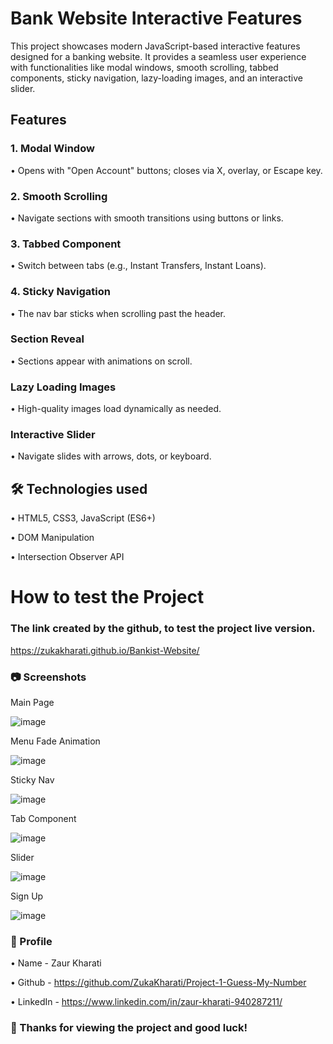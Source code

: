 # Bank Website Interactive Features

This project showcases modern JavaScript-based interactive features designed for a banking website. It provides a seamless user experience with functionalities like modal windows, smooth scrolling, tabbed components, sticky navigation, lazy-loading images, and an interactive slider.

## Features

### 1. Modal Window

• Opens with "Open Account" buttons; closes via X, overlay, or Escape key.

### 2. Smooth Scrolling

• Navigate sections with smooth transitions using buttons or links.

### 3. Tabbed Component

• Switch between tabs (e.g., Instant Transfers, Instant Loans).

### 4. Sticky Navigation

• The nav bar sticks when scrolling past the header.

### Section Reveal

• Sections appear with animations on scroll.

### Lazy Loading Images

• High-quality images load dynamically as needed.

### Interactive Slider

• Navigate slides with arrows, dots, or keyboard.


## 🛠️ Technologies used

• HTML5, CSS3, JavaScript (ES6+)

• DOM Manipulation

• Intersection Observer API


# How to test the Project

### The link created by the github, to test the project live version.

https://zukakharati.github.io/Bankist-Website/

### 📷 Screenshots

Main Page

![image](https://github.com/user-attachments/assets/0795e2a1-adaa-4a36-8bfa-38536472ef5a)

Menu Fade Animation

![image](https://github.com/user-attachments/assets/1e2d3f14-3e43-460f-8d43-644caaf27ba4)

Sticky Nav

![image](https://github.com/user-attachments/assets/ed298bdc-70bf-42a4-971a-2dcbb87a2c29)

Tab Component

![image](https://github.com/user-attachments/assets/672c3dec-e076-4899-950f-8dd496d48c34)

Slider

![image](https://github.com/user-attachments/assets/db9a84d4-cae5-4466-ae02-e31fc60ea97e)

Sign Up

![image](https://github.com/user-attachments/assets/07e5cc6f-7117-40da-8db2-949873e0b859)

### 📝 Profile

• Name - Zaur Kharati

• Github - https://github.com/ZukaKharati/Project-1-Guess-My-Number

• LinkedIn - https://www.linkedin.com/in/zaur-kharati-940287211/


### 🎉 Thanks for viewing the project and good luck!



